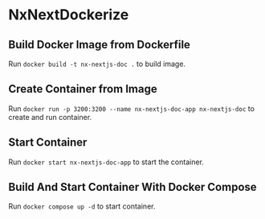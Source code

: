 # NxNextDockerize


## Build Docker Image from Dockerfile

Run `docker build -t nx-nextjs-doc .` to build image.

## Create Container from Image

Run `docker run -p 3200:3200 --name nx-nextjs-doc-app nx-nextjs-doc` to create and run container.

## Start Container

Run `docker start nx-nextjs-doc-app` to start the container.


## Build And Start Container With Docker Compose 

Run `docker compose up -d` to start container.